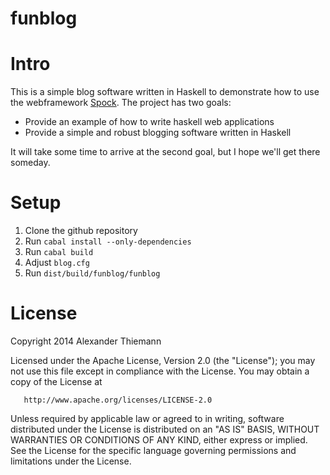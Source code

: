 funblog
=======

# Intro

This is a simple blog software written in Haskell to demonstrate how to use the webframework [Spock](http://github.com/agrafix/Spock). The project has two goals:

* Provide an example of how to write haskell web applications
* Provide a simple and robust blogging software written in Haskell

It will take some time to arrive at the second goal, but I hope we'll get there someday.

# Setup

1. Clone the github repository
2. Run `cabal install --only-dependencies`
3. Run `cabal build`
4. Adjust `blog.cfg`
5. Run `dist/build/funblog/funblog`

# License

Copyright 2014 Alexander Thiemann

   Licensed under the Apache License, Version 2.0 (the "License");
   you may not use this file except in compliance with the License.
   You may obtain a copy of the License at

       http://www.apache.org/licenses/LICENSE-2.0

   Unless required by applicable law or agreed to in writing, software
   distributed under the License is distributed on an "AS IS" BASIS,
   WITHOUT WARRANTIES OR CONDITIONS OF ANY KIND, either express or implied.
   See the License for the specific language governing permissions and
   limitations under the License.
